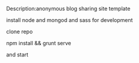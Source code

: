 Description:anonymous blog sharing site template<br>
<p>install node and mongod and sass for development</p>
<p>clone repo</p>
<p>npm install && grunt serve <p>
and start
